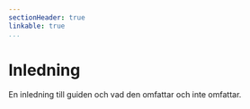 ```yaml
---
sectionHeader: true
linkable: true
...
```

Inledning
=======================

En inledning till guiden och vad den omfattar och inte omfattar.
